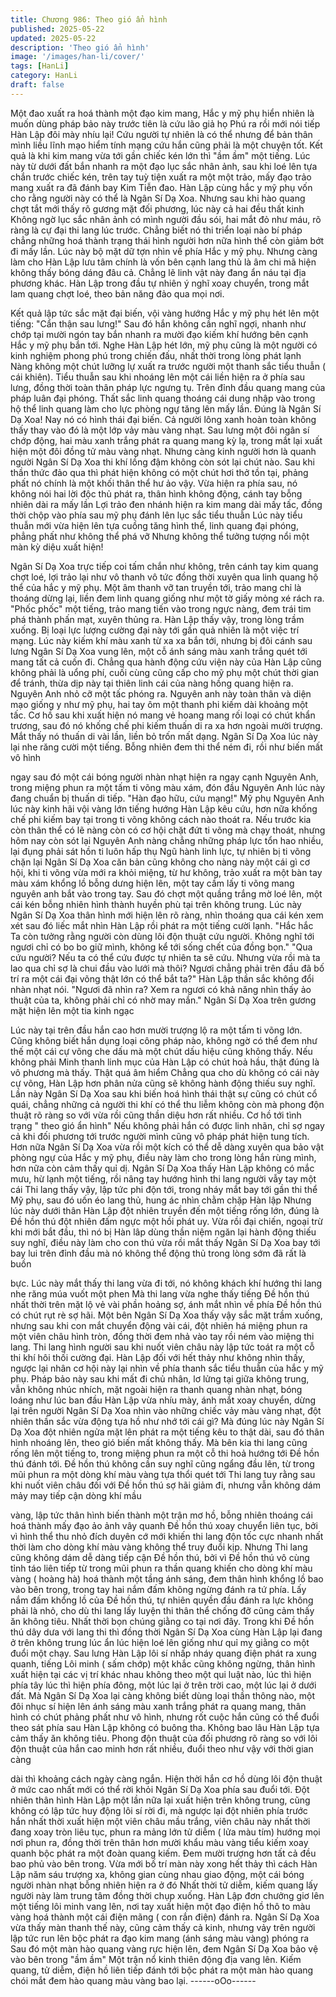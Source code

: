 ```yaml
---
title: Chương 986: Theo gió ẩn hình
published: 2025-05-22
updated: 2025-05-22
description: 'Theo gió ẩn hình'
image: '/images/han-li/cover/'
tags: [HanLi]
category: HanLi
draft: false
---
```


Một đao xuất ra hoá thành một đạo kim mang, Hắc y mỹ phụ hiển
nhiên là muốn dùng pháp bảo này trước tiên là cứu lão giả họ
Phú ra rồi mới nói tiếp
Hàn Lập đôi mày nhíu lại!
Cứu người tự nhiên là có thể nhưng để bản thân mình liều lĩnh
mạo hiểm tính mạng cứu hắn cũng phải là một chuyện tốt.
Kết quả là khi kim mang vừa tới gần chiếc kén lớn thì "ầm ầm"
một tiếng.
Lúc này từ dưới đất bắn nhanh ra một đạo lục sắc nhân ảnh, sau
khi loé lên tựa chắn trước chiếc kén, trên tay tuỳ tiện xuất ra một
một trảo, mấy đạo trảo mang xuất ra đã đánh bay Kim Tiễn đao.
Hàn Lập cùng hắc y mỹ phụ vốn cho rằng người này có thể là
Ngân Sí Dạ Xoa. Nhưng sau khi hào quang chợt tắt mới thấy rõ
gương mặt đối phương, lúc này cả hai đều thất kinh
Không ngờ lục sắc nhân ảnh có mình người đầu sói, hai mắt đỏ
như máu, rõ ràng là cự đại thi lang lúc trước. Chẳng biết nó thi
triển loại nào bí pháp chẳng những hoá thành trạng thái hình
người hơn nữa hình thể còn giảm bớt đi mấy lần. Lúc này bộ mặt
dữ tợn nhìn về phía Hắc y mỹ phụ.
Nhưng càng làm cho Hàn Lập lưu tâm chính là vốn bên cạnh lang
thủ là âm chi mã hiện không thấy bóng dáng đâu cả. Chẳng lẽ linh
vật này đang ẩn náu tại địa phương khác.
Hàn Lập trong đầu tự nhiên ý nghĩ xoay chuyển, trong mắt lam
quang chợt loé, theo bản năng đảo qua mọi nơi.

Kết quả lập tức sắc mặt đại biến, vội vàng hướng Hắc y mỹ phụ
hét lên một tiếng:
"Cẩn thận sau lưng!"
Sau đó hắn không cần nghĩ ngợi, nhanh như chớp tại mười ngón
tay bắn nhanh ra mười đạo kiếm khí hướng bên cạnh Hắc y mỹ
phụ bắn tới.
Nghe Hàn Lập hét lớn, mỹ phụ cũng là một người có kinh nghiệm
phong phú trong chiến đấu, nhất thời trong lòng phát lạnh
Nàng không một chút lưỡng lự xuất ra trước người một thanh sắc
tiểu thuẫn ( cái khiên). Tiểu thuẫn sau khi nhoáng lên một cái liền
hiện ra ở phía sau lưng, đồng thời toàn thân pháp lực ngưng tụ.
Trên đỉnh đầu quang mang của pháp luân đại phóng. Thất sắc
linh quang thoáng cái dung nhập vào trong hộ thể linh quang làm
cho lực phòng ngự tăng lên mấy lần.
Đúng là Ngân Sí Dạ Xoa!
Nay nó có hình thái đại biến. Cả người lông xanh hoàn toàn
không thấy thay vào đó là một lớp vảy màu vàng nhạt. Sau lưng
một đôi ngân sí chớp động, hai màu xanh trắng phát ra quang
mang kỳ lạ, trong mắt lại xuất hiện một đôi đồng tử màu vàng
nhạt. Nhưng càng kinh người hơn là quanh người Ngân Sí Dạ
Xoa thi khí lồng đậm không còn sót lại chút nào. Sau khi thần
thức đảo qua thì phát hiện không có một chút hơi thở tồn tại,
phảng phất nó chính là một khối thân thể hư ảo vậy.
Vừa hiện ra phía sau, nó không nói hai lời độc thủ phát ra, thân
hình không động, cánh tay bỗng nhiên dài ra mấy lần
Lợi trảo đen nhánh hiện ra kim mang dài mấy tấc, đồng thời chộp
vào phía sau mỹ phụ đánh lên lục sắc tiểu thuẫn
Lúc này tiểu thuẫn mới vừa hiện lên tựa cuồng tăng hình thể, linh
quang đại phóng, phẳng phất như không thể phá vỡ
Nhưng không thể tưởng tượng nổi một màn kỳ diệu xuất hiện!

Ngân Sí Dạ Xoa trực tiếp coi tấm chắn như không, trên cánh tay
kim quang chợt loé, lợi trảo lại như vô thanh vô tức đồng thời
xuyên qua linh quang hộ thể của hắc y mỹ phụ.
Một âm thanh vỡ tan truyền tới, trảo mang chỉ là thoáng dừng lại,
liền đem linh quang giống như một tờ giấy mỏng xé rách ra.
"Phốc phốc"
một tiếng, trảo mang tiến vào trong ngực nàng, đem trái tim phá
thành phấn mạt, xuyên thủng ra.
Hàn Lập thấy vậy, trong lòng trầm xuống.
Bị loại lực lượng cường đại này tới gần quả nhiên là một việc trí
mạng.
Lúc này kiếm khí màu xanh từ xa xa bắn tới, nhưng bị đôi cánh
sau lưng Ngân Sí Dạ Xoa vung lên, một cỗ ánh sáng màu xanh
trắng quét tới mang tất cả cuốn đi.
Chẳng qua hành động cứu viện này của Hàn Lập cũng không
phải là uổng phí, cuối cùng cũng cấp cho mỹ phụ một chút thời
gian để tránh,
thừa dịp này tại thiên linh cái của nàng hồng quang hiện ra.
Nguyên Anh nhỏ cỡ một tấc phóng ra.
Nguyên anh này toàn thân và diện mạo giống y như mỹ phụ, hai
tay ôm một thanh phi kiếm dài khoảng một tấc. Cơ hồ sau khi
xuất hiện nó mang vẻ hoang mang rối loại có chút khẩn trương,
sau đó nó khống chế phi kiếm thuấn di ra xa hơn ngoài mười
trượng.
Mắt thấy nó thuấn di vài lần, liền bỏ trốn mất dạng.
Ngân Sí Dạ Xoa lúc này lại nhe răng cười một tiếng. Bỗng nhiên
đem thi thể ném đi, rồi như biến mất vô hình

ngay sau đó một cái bóng người nhàn nhạt hiện ra ngay cạnh
Nguyên Anh, trong miệng phun ra một tấm ti võng màu xám, đón
đầu Nguyên Anh lúc này đang chuẩn bị thuấn di tiếp.
"Hàn đạo hữu, cứu mạng!"
Mỹ phụ Nguyên Anh lúc này kinh hãi vội vàng lớn tiếng hướng
Hàn Lập kêu cứu, hơn nữa khống chế phi kiếm bay tại trong ti
võng không cách nào thoát ra. Nếu trước kia còn thân thể có lẽ
nàng còn có cơ hội chặt đứt ti võng mà chạy thoát, nhưng hôm
nay còn sót lại Nguyên Anh nàng chẳng những pháp lực tổn hao
nhiều, lại đụng phải sát hồn ti luôn hấp thụ Ngũ hành linh lực, tự
nhiên bị ti võng chặn lại
Ngân Sí Dạ Xoa căn bản cũng không cho nàng này một cái gì cơ
hội, khi ti võng vừa mới ra khỏi miệng, từ hư không, trảo xuất ra
một bàn tay màu xám khổng lồ bỗng dưng hiện lên, một tay cầm
lấy ti võng mang nguyên anh bắt vào trong tay.
Sau đó chợt một quầng trắng mờ loé lên, một cái kén bỗng nhiên
hình thành huyền phù tại trên không trung.
Lúc này Ngân Sí Dạ Xoa thân hình mới hiện lên rõ ràng, nhìn
thoáng qua cái kén xem xét sau đó liếc mắt nhìn Hàn Lập rồi phát
ra một tiếng cười lạnh.
"Hắc hắc
Ta còn tưởng rằng người còn dùng lôi độn thuật cứu người.
Không nghĩ tới ngươi chỉ có bo bo giữ mình, không kể tới sống
chết của đồng bọn."
"Qua cứu người? Nếu ta có thể cứu được tự nhiên ta sẽ cứu.
Nhưng vừa rồi mà ta lao qua chỉ sợ là chui đầu vào lưới mà thôi?
Ngươi chẳng phải trên đầu đã bố trí ra một cái đại võng thật lớn
có thể bắt ta?" Hàn Lập thần sắc không đổi nhàn nhạt nói.
"Ngươi đã nhìn ra? Xem ra ngươi có khả năng nhìn thấy ảo thuật
của ta, không phải chỉ có nhờ may mắn." Ngân Sí Dạ Xoa trên
gương mặt hiện lên một tia kinh ngạc

Lúc này tại trên đầu hắn cao hơn mười trượng lộ ra một tấm ti
võng lớn. Cũng không biết hắn dụng loại công pháp nào, không
ngờ có thể đem như thế một cái cự võng che dấu mà một chút
dấu hiệu cũng không thấy.
Nếu không phải Minh thanh linh mục của Hàn Lập có chút hoả
hầu, thật đúng là vô phương mà thấy.
Thật quá âm hiểm
Chẳng qua cho dù không có cái này cự võng, Hàn Lập hơn phân
nửa cũng sẽ không hành động thiếu suy nghĩ.
Lần này Ngân Sí Dạ Xoa sau khi biến hoá hình thái thật sự cũng
có chút cổ quái, chẳng những cả người thi khí có thể thu liễm
không còn mà phong độn thuật rõ ràng so với vừa rồi cũng thần
diệu hơn rất nhiều. Cơ hồ tới tình trạng " theo gió ẩn hình"
Nếu không phải hắn có được linh nhãn, chỉ sợ ngay cả khi đối
phương tới trước người mình cũng vô pháp phát hiện tung tích.
Hơn nữa Ngân Sí Dạ Xoa vừa rồi một kích có thể dễ dàng xuyên
qua bảo vật phòng ngự của Hắc y mỹ phụ, điều này làm cho trong
lòng hắn rùng mình, hơn nữa còn cảm thấy quỉ dị.
Ngân Sí Dạ Xoa thấy Hàn Lập không có mắc mưu, hừ lạnh một
tiếng, rồi nâng tay hướng hình thi lang người vẫy tay một cái
Thi lang thấy vậy, lập tức phi độn tới, trong nháy mắt bay tới gần
thi thể Mỹ phụ, sau đó uốn éo lang thủ, hung ác nhìn chằm chặp
Hàn lập
Nhưng lúc này dưới thân Hàn Lập đột nhiên truyền đến một tiếng
rống lớn, đúng là Đề hồn thú đột nhiên đấm ngực một hồi phát uy.
Vừa rồi đại chiến, ngoại trừ khi mới bắt đầu, thì nó bị Hàn lâp
dùng thần niệm ngăn lại hành động thiếu suy nghĩ, điều này làm
cho con thú vừa rồi mắt thấy Ngân Sí Dạ Xoa bay tới bay lui trên
đỉnh đầu mà nó không thể động thủ trong lòng sớm đã rất là buồn

bực.
Lúc này mắt thấy thi lang vừa đi tới, nó không khách khí hướng
thi lang nhe răng múa vuốt một phen
Mà thi lang vừa nghe thấy tiếng Đề hồn thú nhất thời trên mặt lộ
vẻ vài phần hoảng sợ, ánh mắt nhìn về phía Đề hồn thú có chút
rụt rè sợ hãi.
Một bên Ngân Sí Dạ Xoa thấy vậy sắc mặt trầm xuống, nhưng
sau khi con mắt chuyển động vài cái, đột nhiên há miệng phun ra
một viên châu hình tròn, đồng thời đem nhả vào tay rồi ném vào
miệng thi lang.
Thi lang hình người sau khi nuốt viên châu này lập tức toát ra một
cỗ thi khí hôi thối cường đại.
Hàn Lập đối với hết thảy như không nhìn thấy, ngược lại nhân cơ
hội này lại nhìn về phía thanh sắc tiểu thuẫn của hắc y mỹ phụ.
Pháp bảo này sau khi mất đi chủ nhân, lơ lửng tại giữa không
trung, vẫn không nhúc nhích, mặt ngoài hiện ra thanh quang nhàn
nhạt, bóng loáng như lúc ban đầu
Hàn Lập vừa nhíu mày, ánh mắt xoay chuyển, dừng lại trên người
Ngân Sí Dạ Xoa nhìn vào những chiếc vảy màu vàng nhạt, đột
nhiên thần sắc vừa động tựa hồ như nhớ tới cái gì?
Mà đúng lúc này Ngân Sí Dạ Xoa đột nhiên ngửa mặt lên phát ra
một tiếng kêu to thật dài, sau đó thân hình nhoáng lên, theo gió
biến mất không thấy.
Mà bên kia thi lang cũng rống lên một tiếng to, trong miệng phun
ra một cỗ thi hoả hướng tới Đề hồn thú đánh tới.
Đề hồn thú không cần suy nghĩ cũng ngẩng đầu lên, từ trong mũi
phun ra một dòng khí màu vàng tựa thổi quét tới
Thi lang tuy rằng sau khi nuốt viên châu đối với Đề hồn thú sợ hãi
giảm đi, nhưng vẫn không dám mảy may tiếp cận dòng khí mầu

vàng,
lập tức thân hình biến thành một trận mơ hồ, bỗng nhiên thoáng
cái hoá thành mấy đạo ảo ảnh vây quanh Đề hồn thú xoay
chuyển liên tục, bởi vì hình thể thu nhỏ đích duyên cớ mới khiến
thi lang độn tốc cực nhanh nhất thời làm cho dòng khí màu vàng
không thể truy đuổi kịp.
Nhưng Thi lang cũng không dám dễ dàng tiếp cận Đề hồn thú,
bởi vì Đề hồn thú vô cùng tỉnh táo liên tiếp từ trong mũi phun ra
thần quang khiến cho dòng khí màu vàng ( hoàng hà) hoá thành
một tầng ánh sáng, đem thân hình khổng lồ bao vào bên trong,
trong tay hai nắm đấm không ngừng đánh ra tứ phía.
Lấy nắm đấm khổng lồ của Đề hồn thú, tự nhiên quyền đầu đánh
ra lực không phải là nhỏ, cho dù thi lang lấy luyện thi thân thể
chống đỡ cũng cảm thấy ăn không tiêu.
Nhất thời bọn chúng giằng co tại nơi đây.
Trong khi Đề hồn thú dây dưa với lang thi thì đồng thời Ngân Sí
Dạ Xoa cùng Hàn Lập lại đang ở trên không trung lúc ẩn lúc hiện
loé lên giống như quỉ mỵ giằng co một đuổi một chạy.
Sau lưng Hàn Lập lôi sí nhấp nháy quang điện phát ra xung
quanh, tiếng Lôi minh ( sấm chớp) một khắc cũng không ngừng,
thân hình xuất hiện tại các vị trí khác nhau không theo một qui
luật nào, lúc thì hiện phía tây lúc thì hiện phía đông, một lúc lại ở
trên trời cao, một lúc lại ở dưới đất.
Mà Ngân Sí Dạ Xoa lại càng không biết dùng loại thần thông nào,
một đôi nhục sí hiện lên ánh sáng màu xanh trắng phát ra quang
mang, thân hình có chút phảng phất như vô hình, nhưng rốt cuộc
hắn cũng có thể đuổi theo sát phía sau Hàn Lập không có buông
tha.
Không bao lâu Hàn Lập tựa cảm thấy ăn không tiêu.
Phong độn thuật của đối phương rõ ràng so với lôi độn thuật của
hắn cao minh hơn rất nhiều, đuổi theo như vậy với thời gian càng

dài thì khoảng cách ngày càng ngắn. Hiện thời hắn cơ hồ dùng lôi
độn thuật ở mức cao nhất mới có thể rời khỏi Ngân Sí Dạ Xoa
phía sau đuổi tới.
Đột nhiên thân hình Hàn Lập một lần nữa lại xuất hiện trên không
trung, cũng không có lập tức huy động lôi sí rời đi, mà ngược lại
đột nhiên phía trước hắn nhất thời xuất hiện một viên châu mầu
trắng, viên châu này nhất thời đang xoay tròn liêu tục, phun ra
mảng lớn tử diễm ( lửa màu tím) hướng mọi nơi phun ra, đồng
thời trên thân hơn mười khẩu màu vàng tiểu kiếm xoay quanh bộc
phát ra một đoàn quang kiếm.
Đem mười trượng hơn tất cả đều bao phủ vào bên trong.
Vừa mới bố trí màn này xong hết thảy thì cách Hàn Lập năm sáu
trượng xa, không gian cùng nhau giao động, một cái bóng người
nhàn nhạt bỗng nhiên hiện ra ở đó
Nhất thời tử diễm, kiếm quang lấy người này làm trung tâm đồng
thời chụp xuống.
Hàn Lập đơn chưởng giơ lên một tiếng lôi minh vang lên, nơi tay
xuất hiện một đạo điện hồ thô to màu vàng hoá thành một cái điện
mãng ( con rắn điện) đánh ra.
Ngân Sí Dạ Xoa vừa thấy màn thanh thế này, cũng cảm thấy cả
kinh, nhưng vảy trên người lập tức run lên bộc phát ra đạo kim
mang (ánh sáng màu vàng) phóng ra
Sau đó một màn hào quang vàng rực hiện lên, đem Ngân Sí Dạ
Xoa bảo vệ vào bên trong
"ầm ầm"
Một trận nổ kinh thiên động địa vang lên. Kiếm quang, tử diễm,
điện hồ liên tiếp đánh tới bộc phát ra một màn hào quang chói
mắt đem hào quang màu vàng bao lại.
------oOo------
